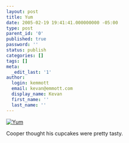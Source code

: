 ```yaml
---
layout: post
title: Yum
date: 2005-02-19 19:41:41.000000000 -05:00
type: post
parent_id: '0'
published: true
password: ''
status: publish
categories: []
tags: []
meta:
  _edit_last: '1'
author:
  login: kemmott
  email: kevan@emmott.com
  display_name: Kevan
  first_name: ''
  last_name: ''
---
```

<p><a title="Yum" href="http://www.flickr.com/photos/kevan/5079863/"><img class="flickrEmailImage" src="{{ site.url }}/assets/images/blog/5079863_10e0dd2cc4_m.jpg" alt="Yum" /></a></p>
<p>Cooper thought his cupcakes were pretty tasty.</p>
